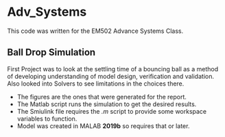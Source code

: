 # Adv_Systems
This code was written for the EM502 Advance Systems Class.

## Ball Drop Simulation
 First Project was to look at the settling time of a bouncing ball as a method of developing understanding of model design, verification and validation. Also looked into Solvers to see limitations in the choices there.
* The figures are the ones that were generated for the report. 
* The Matlab script runs the simulation to get the desired results. 
* The Smiulink file requires the _.m_ script to provide some workspace variables to function.
* Model was created in MALAB __2019b__ so requires that or later. 

